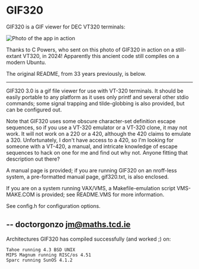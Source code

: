 # GIF320

GIF320 is a GIF viewer for DEC VT320 terminals:

![Photo of the app in action](http://jmason.org/software/vt320/photos/08.jpg)

Thanks to C Powers, who sent on this photo of GIF320 in action on a still-extant VT320, in 2024!
Apparently this ancient code still compiles on a modern Ubuntu.

The original README, from 33 years previously, is below.

------------------------------------------------------------------------

GIF320 3.0 is a gif file viewer for use with VT-320 terminals. It
should be easily portable to any platform as it uses only printf and
several other stdio commands; some signal trapping and tilde-globbing
is also provided, but can be configured out.

Note that GIF320 uses some obscure character-set definition escape
sequences, so if you use a VT-320 emulator or a VT-320 clone, it may
not work. It will not work on a 220 or a 420, although the 420
claims to emulate a 320. Unfortunately, I don't have access to a
420, so I'm looking for someone with a VT-420, a manual, and intricate
knowledge of escape sequences to hack on one for me and find out why
not. Anyone fitting that description out there?

A manual page is provided; if you are running GIF320 on an nroff-less
system, a pre-formatted manual page, gif320.txt, is also enclosed.

If you are on a system running VAX/VMS, a Makefile-emulation script
VMS-MAKE.COM is provided; see README.VMS for more information.

See config.h for configuration options.

-- doctorgonzo <jm@maths.tcd.ie>
------------------------------------------------------------------------

Architectures GIF320 has compiled successfully (and worked ;) on:

	Tahoe running 4.3 BSD UNIX
	MIPS Magnum running RISC/os 4.51
	Sparc running SunOS 4.1.2
